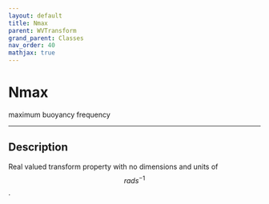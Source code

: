 ```yaml
---
layout: default
title: Nmax
parent: WVTransform
grand_parent: Classes
nav_order: 40
mathjax: true
---
```


#  Nmax

maximum buoyancy frequency


---

## Description
Real valued transform property with no dimensions and units of $$rad s^{-1}$$.

